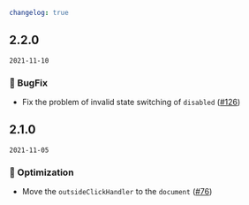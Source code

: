 ```yaml
changelog: true
```

## 2.2.0

`2021-11-10`

### 🐛 BugFix

- Fix the problem of invalid state switching of `disabled` ([#126](https://github.com/arco-design/arco-design-vue/pull/126))


## 2.1.0

`2021-11-05`

### 💎 Optimization

- Move the `outsideClickHandler` to the `document` ([#76](https://github.com/arco-design/arco-design-vue/pull/76))

